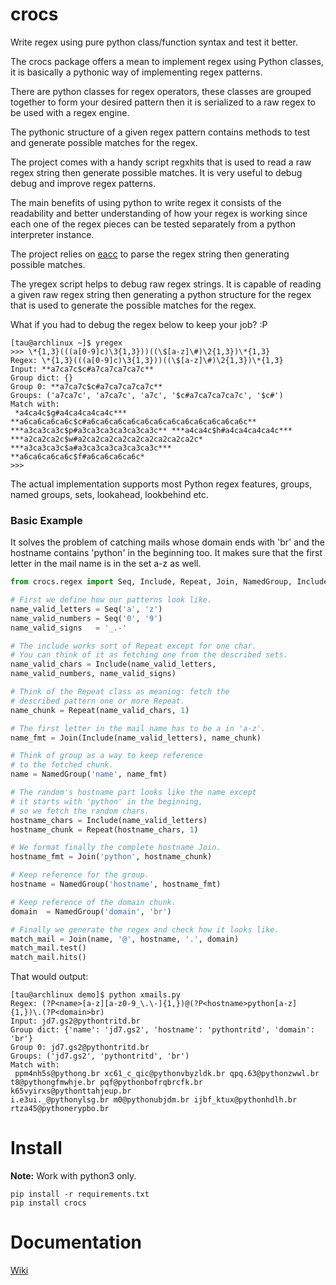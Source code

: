 # crocs
 
Write regex using pure python class/function syntax and test it better.

The crocs package offers a mean to implement regex using Python classes, it is basically a
pythonic way of implementing regex patterns.

There are python classes for regex operators, these classes are grouped together to form 
your desired pattern then it is serialized to a raw regex to be used with a regex engine.

The pythonic structure of a given regex pattern contains methods to test and generate possible
matches for the regex.

The project comes with a handy script regxhits that is used to read a raw regex string then
generate possible matches. It is very useful to debug debug and improve regex patterns.

The main benefits of using python to write regex it consists of the readability and 
better understanding of how your regex is working since each one of the regex pieces can be
tested separately from a python interpreter instance.

The project relies on [eacc](https://github.com/iogf/eacc) to parse the regex string then
generating possible matches. 

The yregex script helps to debug raw regex strings. It is capable of reading a given
raw regex string then generating a python structure for the regex that is used to generate the possible
matches for the regex.

What if you had to debug the regex below to keep your job? :P

~~~
[tau@archlinux ~]$ yregex 
>>> \*{1,3}(((a[0-9]c)\3{1,3}))((\$[a-z]\#)\2{1,3})\*{1,3}
Regex: \*{1,3}(((a[0-9]c)\3{1,3}))((\$[a-z]\#)\2{1,3})\*{1,3}
Input: **a7ca7c$c#a7ca7ca7ca7c**
Group dict: {}
Group 0: **a7ca7c$c#a7ca7ca7ca7c**
Groups: ('a7ca7c', 'a7ca7c', 'a7c', '$c#a7ca7ca7ca7c', '$c#')
Match with:
 *a4ca4c$g#a4ca4ca4ca4c*** **a6ca6ca6ca6c$c#a6ca6ca6ca6ca6ca6ca6ca6ca6ca6ca6ca6c** 
***a3ca3ca3c$p#a3ca3ca3ca3ca3ca3c** ***a4ca4c$h#a4ca4ca4ca4c*** 
***a2ca2ca2c$w#a2ca2ca2ca2ca2ca2ca2ca2ca2c* ***a3ca3ca3c$a#a3ca3ca3ca3ca3ca3c*** 
**a6ca6ca6ca6c$f#a6ca6ca6ca6c*
>>> 
~~~

The actual implementation supports most Python regex features, groups, named groups,
sets, lookahead, lookbehind etc.

### Basic Example

It solves the problem of catching mails whose domain ends with 'br'  and the hostname 
contains 'python' in the beginning too. It makes sure that the first 
letter in the mail name is in the set a-z as well.

~~~python
from crocs.regex import Seq, Include, Repeat, Join, NamedGroup, Include

# First we define how our patterns look like.
name_valid_letters = Seq('a', 'z')
name_valid_numbers = Seq('0', '9')
name_valid_signs   = '_.-'

# The include works sort of Repeat except for one char. 
# You can think of it as fetching one from the described sets.
name_valid_chars = Include(name_valid_letters, 
name_valid_numbers, name_valid_signs)

# Think of the Repeat class as meaning: fetch the
# described pattern one or more Repeat.
name_chunk = Repeat(name_valid_chars, 1)

# The first letter in the mail name has to be a in 'a-z'.
name_fmt = Join(Include(name_valid_letters), name_chunk)

# Think of group as a way to keep reference
# to the fetched chunk.
name = NamedGroup('name', name_fmt)

# The random's hostname part looks like the name except
# it starts with 'python' in the beginning, 
# so we fetch the random chars.
hostname_chars = Include(name_valid_letters)
hostname_chunk = Repeat(hostname_chars, 1)

# We format finally the complete hostname Join.
hostname_fmt = Join('python', hostname_chunk)

# Keep reference for the group.
hostname = NamedGroup('hostname', hostname_fmt)

# Keep reference of the domain chunk.
domain  = NamedGroup('domain', 'br')

# Finally we generate the regex and check how it looks like.
match_mail = Join(name, '@', hostname, '.', domain)
match_mail.test()
match_mail.hits()

~~~

That would output:

~~~
[tau@archlinux demo]$ python xmails.py 
Regex: (?P<name>[a-z][a-z0-9_\.\-]{1,})@(?P<hostname>python[a-z]{1,})\.(?P<domain>br)
Input: jd7.gs2@pythontritd.br
Group dict: {'name': 'jd7.gs2', 'hostname': 'pythontritd', 'domain': 'br'}
Group 0: jd7.gs2@pythontritd.br
Groups: ('jd7.gs2', 'pythontritd', 'br')
Match with:
 ppm4nh5s@pythong.br xc61_c_qic@pythonvbyzldk.br qpq.63@pythonzwwl.br 
t8@pythongfmwhje.br pqf@pythonbofrqbrcfk.br k65vyirxs@pythonttahjeup.br 
i.e3ui._@pythonylsg.br m0@pythonubjdm.br ijbf_ktux@pythonhdlh.br rtza45@pythonerypbo.br
~~~

# Install

**Note:** Work with python3 only.

~~~
pip install -r requirements.txt 
pip install crocs
~~~

Documentation
=============

[Wiki](https://github.com/iogf/crocs/wiki)


